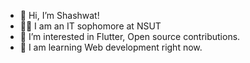 - 👋 Hi, I’m Shashwat!
- 👨‍🎓 I am an IT sophomore at NSUT
- 👀 I’m interested in Flutter, Open source contributions.
- 🌱 I am learning Web development right now.
